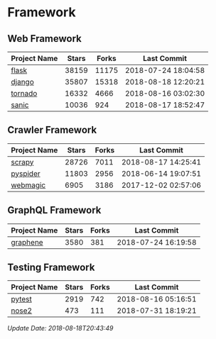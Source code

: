 # Framework

## Web Framework

| Project Name | Stars | Forks | Last Commit |
| ------------ | ----- | ----- | ----------- |
| [flask](https://github.com/pallets/flask) | 38159 | 11175 | 2018-07-24 18:04:58 |
| [django](https://github.com/django/django) | 35807 | 15318 | 2018-08-18 12:20:21 |
| [tornado](https://github.com/tornadoweb/tornado) | 16332 | 4666 | 2018-08-16 03:02:30 |
| [sanic](https://github.com/channelcat/sanic) | 10036 | 924 | 2018-08-17 18:52:47 |

## Crawler Framework

| Project Name | Stars | Forks | Last Commit |
| ------------ | ----- | ----- | ----------- |
| [scrapy](https://github.com/scrapy/scrapy) | 28726 | 7011 | 2018-08-17 14:25:41 |
| [pyspider](https://github.com/binux/pyspider) | 11803 | 2956 | 2018-06-14 19:07:51 |
| [webmagic](https://github.com/code4craft/webmagic) | 6905 | 3186 | 2017-12-02 02:57:06 |

## GraphQL Framework

| Project Name | Stars | Forks | Last Commit |
| ------------ | ----- | ----- | ----------- |
| [graphene](https://github.com/graphql-python/graphene) | 3580 | 381 | 2018-07-24 16:19:58 |

## Testing Framework

| Project Name | Stars | Forks | Last Commit |
| ------------ | ----- | ----- | ----------- |
| [pytest](https://github.com/pytest-dev/pytest) | 2919 | 742 | 2018-08-16 05:16:51 |
| [nose2](https://github.com/nose-devs/nose2) | 473 | 111 | 2018-07-31 18:19:21 |

*Update Date: 2018-08-18T20:43:49*